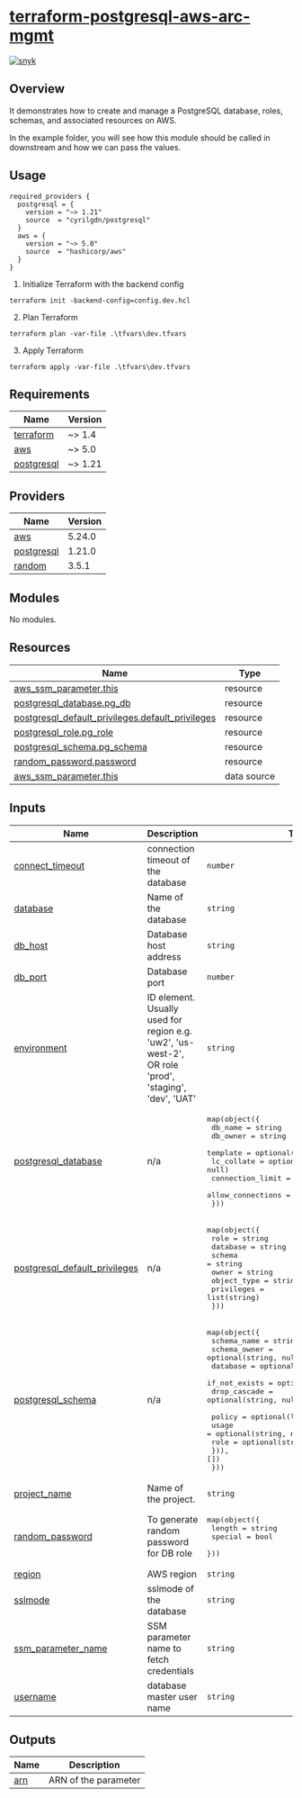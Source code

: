 # [terraform-postgresql-aws-arc-mgmt](https://github.com/sourcefuse/terraform-postgresql-aws-arc-mgmt)

[![snyk](https://github.com/sourcefuse/terraform-postgresql-aws-arc-mgmt/actions/workflows/snyk.yaml/badge.svg)](https://github.com/sourcefuse/terraform-postgresql-aws-arc-mgmt/actions/workflows/snyk.yaml)

## Overview

It demonstrates how to create and manage a PostgreSQL database, roles, schemas, and associated resources on AWS.

In the example folder, you will see how this module should be called in downstream and how we can pass the values.

## Usage
  ```
required_providers {
    postgresql = {
      version = "~> 1.21"
      source  = "cyrilgdn/postgresql"
    }
    aws = {
      version = "~> 5.0"
      source  = "hashicorp/aws"
    }
  }
  ```
1. Initialize Terraform with the backend config
  ```shell
  terraform init -backend-config=config.dev.hcl
  ```
2. Plan Terraform
  ```shell
  terraform plan -var-file .\tfvars\dev.tfvars
  ```
3. Apply Terraform
  ```shell
  terraform apply -var-file .\tfvars\dev.tfvars
  ```

<!-- BEGINNING OF PRE-COMMIT-TERRAFORM DOCS HOOK -->
## Requirements

| Name | Version |
|------|---------|
| <a name="requirement_terraform"></a> [terraform](#requirement\_terraform) | ~> 1.4 |
| <a name="requirement_aws"></a> [aws](#requirement\_aws) | ~> 5.0 |
| <a name="requirement_postgresql"></a> [postgresql](#requirement\_postgresql) | ~> 1.21 |

## Providers

| Name | Version |
|------|---------|
| <a name="provider_aws"></a> [aws](#provider\_aws) | 5.24.0 |
| <a name="provider_postgresql"></a> [postgresql](#provider\_postgresql) | 1.21.0 |
| <a name="provider_random"></a> [random](#provider\_random) | 3.5.1 |

## Modules

No modules.

## Resources

| Name | Type |
|------|------|
| [aws_ssm_parameter.this](https://registry.terraform.io/providers/hashicorp/aws/latest/docs/resources/ssm_parameter) | resource |
| [postgresql_database.pg_db](https://registry.terraform.io/providers/cyrilgdn/postgresql/latest/docs/resources/database) | resource |
| [postgresql_default_privileges.default_privileges](https://registry.terraform.io/providers/cyrilgdn/postgresql/latest/docs/resources/default_privileges) | resource |
| [postgresql_role.pg_role](https://registry.terraform.io/providers/cyrilgdn/postgresql/latest/docs/resources/role) | resource |
| [postgresql_schema.pg_schema](https://registry.terraform.io/providers/cyrilgdn/postgresql/latest/docs/resources/schema) | resource |
| [random_password.password](https://registry.terraform.io/providers/hashicorp/random/latest/docs/resources/password) | resource |
| [aws_ssm_parameter.this](https://registry.terraform.io/providers/hashicorp/aws/latest/docs/data-sources/ssm_parameter) | data source |

## Inputs

| Name | Description | Type | Default | Required |
|------|-------------|------|---------|:--------:|
| <a name="input_connect_timeout"></a> [connect\_timeout](#input\_connect\_timeout) | connection timeout of the database | `number` | n/a | yes |
| <a name="input_database"></a> [database](#input\_database) | Name of the database | `string` | `"postgres"` | no |
| <a name="input_db_host"></a> [db\_host](#input\_db\_host) | Database host address | `string` | n/a | yes |
| <a name="input_db_port"></a> [db\_port](#input\_db\_port) | Database port | `number` | n/a | yes |
| <a name="input_environment"></a> [environment](#input\_environment) | ID element. Usually used for region e.g. 'uw2', 'us-west-2', OR role 'prod', 'staging', 'dev', 'UAT' | `string` | n/a | yes |
| <a name="input_postgresql_database"></a> [postgresql\_database](#input\_postgresql\_database) | n/a | <pre>map(object({<br>    db_name           = string<br>    db_owner          = string<br>    template          = optional(string, null)<br>    lc_collate        = optional(string, null)<br>    connection_limit  = optional(string, null)<br>    allow_connections = optional(string, null)<br>  }))</pre> | n/a | yes |
| <a name="input_postgresql_default_privileges"></a> [postgresql\_default\_privileges](#input\_postgresql\_default\_privileges) | n/a | <pre>map(object({<br>    role        = string<br>    database    = string<br>    schema      = string<br>    owner       = string<br>    object_type = string<br>    privileges  = list(string)<br>  }))</pre> | n/a | yes |
| <a name="input_postgresql_schema"></a> [postgresql\_schema](#input\_postgresql\_schema) | n/a | <pre>map(object({<br>    schema_name   = string<br>    schema_owner  = optional(string, null)<br>    database      = optional(string, null)<br>    if_not_exists = optional(string, null)<br>    drop_cascade  = optional(string, null)<br><br>    policy = optional(list(object({<br>      usage = optional(string, null)<br>      role  = optional(string, null)<br>    })), [])<br>  }))</pre> | n/a | yes |
| <a name="input_project_name"></a> [project\_name](#input\_project\_name) | Name of the project. | `string` | n/a | yes |
| <a name="input_random_password"></a> [random\_password](#input\_random\_password) | To generate random password for DB role | <pre>map(object({<br>    length  = string<br>    special = bool<br>  }))</pre> | n/a | yes |
| <a name="input_region"></a> [region](#input\_region) | AWS region | `string` | n/a | yes |
| <a name="input_sslmode"></a> [sslmode](#input\_sslmode) | sslmode of the database | `string` | `"require"` | no |
| <a name="input_ssm_parameter_name"></a> [ssm\_parameter\_name](#input\_ssm\_parameter\_name) | SSM parameter name to fetch credentials | `string` | n/a | yes |
| <a name="input_username"></a> [username](#input\_username) | database master user name | `string` | n/a | yes |

## Outputs

| Name | Description |
|------|-------------|
| <a name="output_arn"></a> [arn](#output\_arn) | ARN of the parameter |